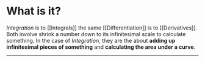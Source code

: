 # What is it?

*Integration* is to [[Integrals]] the same [[Differentiation]] is to [[Derivatives]]. Both involve shrink a number down to its infinitesimal scale to calculate something. In the case of *Integration*, they are the about **adding up infinitesimal pieces of something** and **calculating the area under a curve**.


___
